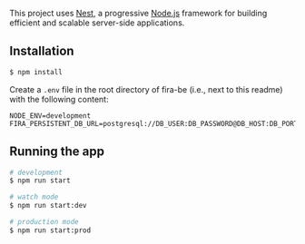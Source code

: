 This project uses [Nest](https://github.com/nestjs/nest), a progressive <a href="http://nodejs.org" target="blank">Node.js</a> framework for building efficient and scalable server-side applications.

## Installation

```bash
$ npm install
```

Create a `.env` file in the root directory of fira-be (i.e., next to this readme) with the following content:

```properties
NODE_ENV=development
FIRA_PERSISTENT_DB_URL=postgresql://DB_USER:DB_PASSWORD@DB_HOST:DB_PORT/DB_NAME
```

## Running the app

```bash
# development
$ npm run start

# watch mode
$ npm run start:dev

# production mode
$ npm run start:prod
```
